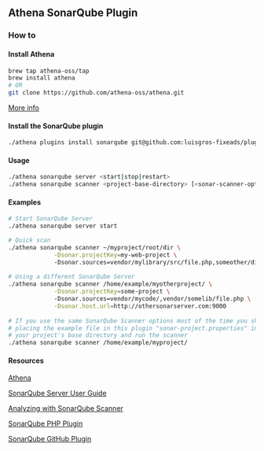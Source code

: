 ## Athena SonarQube Plugin

### How to

#### Install Athena
```sh
brew tap athena-oss/tap
brew install athena
# OR
git clone https://github.com/athena-oss/athena.git
```
[More info](https://github.com/athena-oss/athena)

#### Install the SonarQube plugin
```sh
./athena plugins install sonarqube git@github.com:luisgros-fixeads/plugin-sonarqube.git
```

#### Usage

```sh
./athena sonarqube server <start|stop|restart>
./athena sonarqube scanner <project-base-directory> [<sonar-scanner-options>]
```

#### Examples
```sh
# Start SonarQube Server
./athena sonarqube server start

# Quick scan
./athena sonarqube scanner ~/myproject/root/dir \
             -Dsonar.projectKey=my-web-project \ 
             -Dsonar.sources=vendor/mylibrary/src/file.php,someother/dir/myscript.php
           
# Using a different SonarQube Server            
./athena sonarqube scanner /home/example/myotherproject/ \
             -Dsonar.projectKey=some-project \ 
             -Dsonar.sources=vendor/mycode/,vendor/somelib/file.php \
             -Dsonar.host.url=http://othersonarserver.com:9000
             
# If you use the same SonarQube Scanner options most of the time you should consider
# placing the example file in this plugin "sonar-project.properties" inside 
# your project's base directory and run the scanner
./athena sonarqube scanner /home/example/myproject/
```

#### Resources

[Athena](https://github.com/athena-oss/athena)

[SonarQube Server User Guide](http://docs.sonarqube.org/display/SONAR/User+Guide)

[Analyzing with SonarQube Scanner](http://docs.sonarqube.org/display/SCAN/Analyzing+with+SonarQube+Scanner)

[SonarQube PHP Plugin](http://docs.sonarqube.org/display/SCAN/Analyzing+with+SonarQube+Scanner)

[SonarQube GitHub Plugin](http://docs.sonarqube.org/display/PLUG/GitHub+Plugin)
